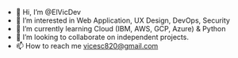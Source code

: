 - 👋 Hi, I’m @ElVicDev
- 👀 I’m interested in Web Application, UX Design, DevOps, Security
- 🌱 I’m currently learning Cloud (IBM, AWS, GCP, Azure) & Python
- 💞️ I’m looking to collaborate on independent projects.
- 📫 How to reach me vicesc820@gmail.com

<!---
ElVicDev/ElVicDev is a ✨ special ✨ repository because its `README.md` (this file) appears on your GitHub profile.
You can click the Preview link to take a look at your changes.
--->
